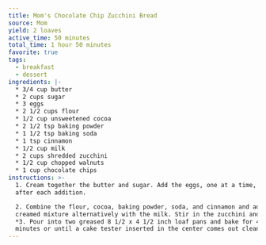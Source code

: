 ```yaml
---
title: Mom's Chocolate Chip Zucchini Bread
source: Mom
yield: 2 loaves
active_time: 50 minutes
total_time: 1 hour 50 minutes
favorite: true
tags:
  - breakfast
  - dessert
ingredients: |-
  * 3/4 cup butter 
  * 2 cups sugar 
  * 3 eggs 
  * 2 1/2 cups flour 
  * 1/2 cup unsweetened cocoa 
  * 2 1/2 tsp baking powder 
  * 1 1/2 tsp baking soda 
  * 1 tsp cinnamon 
  * 1/2 cup milk 
  * 2 cups shredded zucchini 
  * 1/2 cup chopped walnuts 
  * 1 cup chocolate chips
instructions: >-
  1. Cream together the butter and sugar. Add the eggs, one at a time, beating
  after each addition. 

  2. Combine the flour, cocoa, baking powder, soda, and cinnamon and add to the
  creamed mixture alternatively with the milk. Stir in the zucchini and nuts. 
  *3. Pour into two greased 8 1/2 x 4 1/2 inch loaf pans and bake for 45-55
  minutes or until a cake tester inserted in the center comes out clean.
---
```


